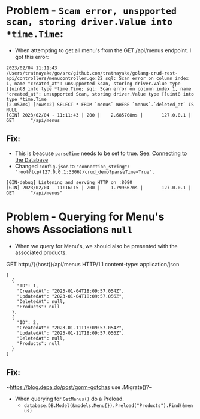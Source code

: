 # Problem - `Scam error, unspported scan, storing driver.Value into *time.Time`:
* When attempting to get all menu's from the GET /api/menus endpoint. I got this error:

```
2023/02/04 11:11:43 /Users/tratnayake/go/src/github.com/tratnayake/golang-crud-rest-api/controllers/menucontroller.go:22 sql: Scan error on column index 1, name "created_at": unsupported Scan, storing driver.Value type []uint8 into type *time.Time; sql: Scan error on column index 1, name "created_at": unsupported Scan, storing driver.Value type []uint8 into type *time.Time
[2.057ms] [rows:2] SELECT * FROM `menus` WHERE `menus`.`deleted_at` IS NULL
[GIN] 2023/02/04 - 11:11:43 | 200 |    2.685708ms |       127.0.0.1 | GET      "/api/menus
```
## Fix:
* This is beacuse `parseTime` needs to be set to true. See: [Connecting to the Database](https://gorm.io/docs/connecting_to_the_database.html)
* Changed `config.json` to `"connection_string": "root@tcp(127.0.0.1:3306)/crud_demo?parseTime=True",`

```
[GIN-debug] Listening and serving HTTP on :8080
[GIN] 2023/02/04 - 11:16:15 | 200 |    1.799667ms |       127.0.0.1 | GET      "/api/menus"
```

# Problem - Querying for Menu's shows Associations `null`
* When we query for Menu's, we should also be presented with the associated products.

GET http://{{host}}/api/menus HTTP/1.1
content-type: application/json

```
[
  {
    "ID": 1,
    "CreatedAt": "2023-01-04T18:09:57.054Z",
    "UpdatedAt": "2023-01-04T18:09:57.056Z",
    "DeletedAt": null,
    "Products": null
  },
  {
    "ID": 2,
    "CreatedAt": "2023-01-11T18:09:57.054Z",
    "UpdatedAt": "2023-01-11T18:09:57.056Z",
    "DeletedAt": null,
    "Products": null
  }
]
```

## Fix:
~https://blog.depa.do/post/gorm-gotchas use .Migrate()?~
* When querying for `GetMenus()`  do a Preload. 
  * `database.DB.Model(&models.Menu{}).Preload("Products").Find(&menus)` 